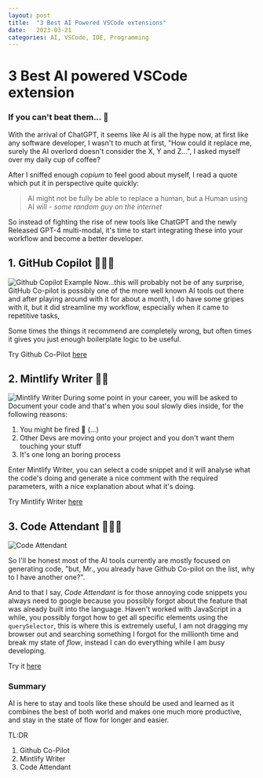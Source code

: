 ```yaml
---
layout: post
title:  "3 Best AI Powered VSCode extensions"
date:   2023-03-21 
categories: AI, VSCode, IDE, Programming
---
```


# 3 Best AI powered VSCode extension
### If you can't beat them... 👀

With the arrival of ChatGPT, it seems like AI is all the hype now, at first like any software developer, I wasn't to much at first, "How could it replace me, surely the AI overlord doesn't consider the X, Y and Z...", I asked myself over my daily cup of coffee?

After I sniffed enough *copium* to feel good about myself, I read a quote which put it in perspective quite quickly:

> AI might not be fully be able to replace a human, but a Human using AI will
*- some random guy on the internet*

So instead of fighting the rise of new tools like ChatGPT and the newly Released GPT-4 multi-modal, it's time to start integrating these into your workflow and become a better developer.

## 1. GitHub Copilot 🧑🏻‍💻
![Github Copilot Example](https://res.cloudinary.com/thurling/image/upload/v1679287108/Blog%20Posts/5%20Best%20AI%20tools/github_copilot_example.gif) 
Now...this will probably not be of any surprise, GitHub Co-pilot is possibly one of the more well known AI tools out there and after playing around with it for about a month, I do have some gripes with it, but it did streamline my workflow, especially when it came to repetitive tasks,

Some times the things it recommend are completely wrong, but often times it gives you just enough boilerplate logic to be useful.

Try Github Co-Pilot [here](https://github.com/features/copilot)

## 2. Mintlify Writer ✍🏻
![Mintlify Writer](https://res.cloudinary.com/thurling/image/upload/v1679287598/Blog%20Posts/5%20Best%20AI%20tools/Mintlify_Writer.png)
During some point in your career, you will be asked to Document your code and that's when you soul slowly dies inside, for the following reasons:

 1. You might be fired 👀 (...)
 2. Other Devs are moving onto your project and you don't want them touching your stuff
 3. It's one long an boring process
 
Enter Mintlify Writer, you can select a code snippet and it will analyse what the code's doing and generate a nice comment with the required parameters, with a nice explanation about what it's doing.

Try Mintlify Writer [here](https://writer.mintlify.com/)

## 3. Code Attendant 👩🏻‍✈️
![Code Attendant](https://res.cloudinary.com/thurling/image/upload/v1679288695/Blog%20Posts/5%20Best%20AI%20tools/Code_attendant.gif)

So I'll be honest most of the AI tools currently are mostly focused on generating code, "but, Mr., you already have  Github Co-pilot on the list, why to I have another one?".  

And to that I say, *Code Attendant* is for those annoying code snippets you always need to google because you possibly forgot about the feature that was already built into the language. Haven't worked with JavaScript in a while, you possibly forgot how to get all specific elements using the `querySelector`, this is where this is extremely useful, I am not dragging my browser out and searching something I forgot for the millionth time and break my state of *flow*, instead I can do everything while I am busy developing.

Try it [here](https://codeattendant.com/)

### Summary

AI is here to stay and tools like these should be used and learned as it combines the best of both world and makes one much more productive, and stay in the state of flow for longer and easier.

TL:DR

 1. Github Co-Pilot
 2. Mintlify Writer
 3. Code Attendant
